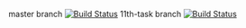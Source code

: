 master branch [![Build Status](https://travis-ci.org/sanjcho/Flashcards.svg?branch=master)](https://travis-ci.org/sanjcho/Flashcards)
11th-task branch [![Build Status](https://travis-ci.org/sanjcho/Flashcards.svg?branch=11th-task)](https://travis-ci.org/sanjcho/Flashcards)